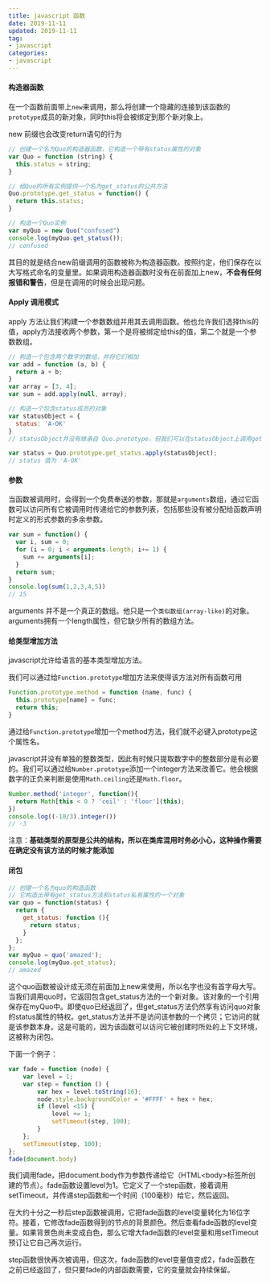 ```yaml
---
title: javascript 函数
date: 2019-11-11
updated: 2019-11-11
tag:
- javascript
categories:
- javascript
---
```


#### 构造器函数

在一个函数前面带上`new`来调用，那么将创建一个隐藏的连接到该函数的`prototype`成员的新对象，同时this将会被绑定到那个新对象上。

new 前缀也会改变return语句的行为

```javascript
// 创建一个名为Quo的构造器函数，它构造一个带有status属性的对象
var Quo = function (string) {
  this.status = string;
}

// 给Quo的所有实例提供一个名为get_status的公共方法
Quo.prototype.get_status = function() {
  return this.status;
}

// 构造一个Quo实例
var myQuo = new Quo("confused")
console.log(myQuo.get_status());
// confused
```

其目的就是结合new前缀调用的函数被称为构造器函数。按照约定，他们保存在以大写格式命名的变量里。如果调用构造器函数时没有在前面加上new，**不会有任何报错和警告**，但是在调用的时候会出现问题。

#### Apply 调用模式

apply 方法让我们构建一个参数数组并用其去调用函数。他也允许我们选择this的值，apply方法接收两个参数，第一个是将被绑定给this的值，第二个就是一个参数数组。

```javascript
// 构造一个包含两个数字的数组，并将它们相加
var add = function (a, b) {
  return a + b;
}
var array = [3, 4];
var sum = add.apply(null, array);

// 构造一个包含status成员的对象
var statusObject = {
  status: 'A-OK'
}
// statusObject并没有继承自 Quo.prototype，但我们可以在statusObject上调用get_status方法，尽管statusObject并没有一个名为get_status的方法

var status = Quo.prototype.get_status.apply(statusObject);
// status 值为 'A-OK'
```

#### 参数

当函数被调用时，会得到一个免费奉送的参数，那就是`arguments`数组，通过它函数可以访问所有它被调用时传递给它的参数列表，包括那些没有被分配给函数声明时定义的形式参数的多余参数。

```javascript
var sum = function() {
  var i, sum = 0;
  for (i = 0; i < arguments.length; i+= 1) {
    sum += arguments[i];
  }
  return sum;
}
console.log(sum(1,2,3,4,5))
// 15
```

arguments 并不是一个真正的数组。他只是一个`类似数组(array-like)`的对象。arguments拥有一个length属性，但它缺少所有的数组方法。

#### 给类型增加方法

javascript允许给语言的基本类型增加方法。

我们可以通过给`Function.prototype`增加方法来使得该方法对所有函数可用

```javascript
Function.prototype.method = function (name, func) {
  this.prototype[name] = func;
  return this;
}
```

通过给`Function.prototype`增加一个method方法，我们就不必键入prototype这个属性名。

javascript并没有单独的整数类型，因此有时候只提取数字中的整数部分是有必要的。我们可以通过给`Number.prototype`添加一个integer方法来改善它。他会根据数字的正负来判断是使用`Math.ceiling`还是`Math.floor`。

```javascript
Number.method('integer', function(){
  return Math[this < 0 ? 'ceil' : 'floor'](this);
})
console.log((-10/3).integer())
// -3
```

注意：**基础类型的原型是公共的结构，所以在类库混用时务必小心，这种操作需要在确定没有该方法的时候才能添加**

#### 闭包

```javascript
// 创键一个名为quo的构造函数
// 它构造出带有get_status方法和status私有属性的一个对象
var quo = function(status) {
  return {
    get_status: function (){
      return status;
    }
  };
};
var myQuo = quo('amazed');
console.log(myQuo.get_status);
// amazed
```

这个quo函数被设计成无须在前面加上new来使用，所以名字也没有首字母大写。当我们调用quo时，它返回包含get_status方法的一个新对象。该对象的一个引用保存在myQuo中。即使quo已经返回了，但get_status方法仍然享有访问quo对象的status属性的特权。get_status方法并不是访问该参数的一个拷贝；它访问的就是该参数本身。这是可能的，因为该函数可以访问它被创建时所处的上下文环境，这被称为闭包。

下面一个例子：

```javascript
var fade = function (node) {
    var level = 1;
    var step = function () {
        var hex = level.toString(16);
        node.style.backgroundColor = '#FFFF' + hex + hex;
        if (level <15) {
            level += 1;
            setTimeout(step, 100);
        }
    };
    setTimeout(step, 100);
};
fade(document.body)
```

我们调用fade，把document.body作为参数传递给它（HTML\<body\>标签所创建的节点）。fade函数设置level为1。它定义了一个step函数，接着调用setTimeout，并传递step函数和一个时间（100毫秒）给它，然后返回。

在大约十分之一秒后step函数被调用，它把fade函数的level变量转化为16位字符。接着，它修改fade函数得到的节点的背景颜色。然后查看fade函数的level变量。如果背景色尚未变成白色，那么它增大fade函数的level变量和用setTimeout预订让它自己再次运行。

step函数很快再次被调用，但这次，fade函数的level变量值变成2，fade函数在之前已经返回了，但只要fade的内部函数需要，它的变量就会持续保留。